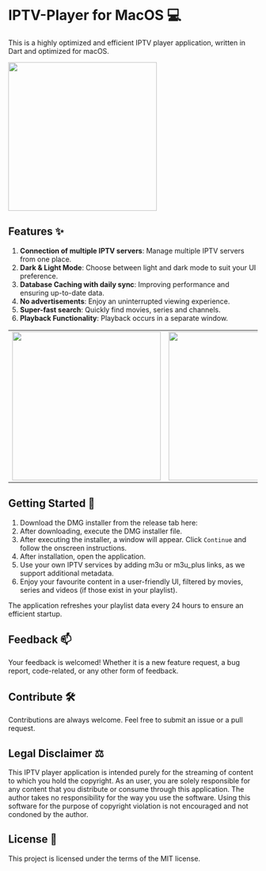# IPTV-Player for MacOS :computer:

This is a highly optimized and efficient IPTV player application, written in Dart and optimized for macOS.

<img src="https://raw.githubusercontent.com/pauli2406/iptv_player/main/assets/logo/iptv_logo_2.png?token=GHSAT0AAAAAACD4GWZ7BRUWGH2FBQH2ZUNCZFEQJDA" width="300">

## Features :sparkles:

1. **Connection of multiple IPTV servers**: Manage multiple IPTV servers from one place.
2. **Dark & Light Mode**: Choose between light and dark mode to suit your UI preference.
3. **Database Caching with daily sync**: Improving performance and ensuring up-to-date data.
4. **No advertisements**: Enjoy an uninterrupted viewing experience.
5. **Super-fast search**: Quickly find movies, series and channels.
6. **Playback Functionality**: Playback occurs in a separate window.

|                                                                                                                                                                   |                                                                                                                                                                   |                                                                                                                                                                   |
|:-----------------------------------------------------------------------------------------------------------------------------------------------------------------:|:-----------------------------------------------------------------------------------------------------------------------------------------------------------------:|:-----------------------------------------------------------------------------------------------------------------------------------------------------------------:|
| <img src="https://raw.githubusercontent.com/pauli2406/iptv_player/main/assets/logo/iptv_logo_2.png?token=GHSAT0AAAAAACD4GWZ7BRUWGH2FBQH2ZUNCZFEQJDA" width="300"> | <img src="https://raw.githubusercontent.com/pauli2406/iptv_player/main/assets/logo/iptv_logo_2.png?token=GHSAT0AAAAAACD4GWZ7BRUWGH2FBQH2ZUNCZFEQJDA" width="300"> | <img src="https://raw.githubusercontent.com/pauli2406/iptv_player/main/assets/logo/iptv_logo_2.png?token=GHSAT0AAAAAACD4GWZ7BRUWGH2FBQH2ZUNCZFEQJDA" width="300"> |

## Getting Started :rocket:

1. Download the DMG installer from the release tab here:
2. After downloading, execute the DMG installer file.
3. After executing the installer, a window will appear. Click `Continue` and follow the onscreen instructions.
4. After installation, open the application.
5. Use your own IPTV services by adding m3u or m3u_plus links, as we support additional metadata.
6. Enjoy your favourite content in a user-friendly UI, filtered by movies, series and videos (if those exist in your
   playlist).

The application refreshes your playlist data every 24 hours to ensure an efficient startup.

## Feedback :mailbox:

Your feedback is welcomed! Whether it is a new feature request, a bug report, code-related, or any other form of
feedback.

## Contribute :hammer_and_wrench:

Contributions are always welcome. Feel free to submit an issue or a pull request.

## Legal Disclaimer :balance_scale:

This IPTV player application is intended purely for the streaming of content to which you hold the copyright. As an
user, you are solely responsible for any content that you distribute or consume through this application. The author
takes no responsibility for the way you use the software. Using this software for the purpose of copyright violation is
not encouraged and not condoned by the author.

## License :page_with_curl:

This project is licensed under the terms of the MIT license.
